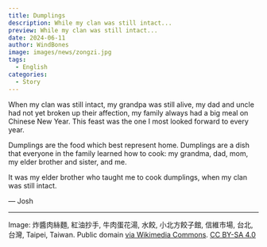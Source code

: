 ```yaml
---
title: Dumplings
description: While my clan was still intact...
preview: While my clan was still intact...
date: 2024-06-11
author: WindBones
image: images/news/zongzi.jpg
tags:
  - English
categories:
  - Story
---
```



When my clan was still intact, my grandpa was still alive, my dad and uncle had not yet broken up their affection, my family always had a big meal on Chinese New Year. This feast was the one I most looked forward to every year.

Dumplings are the food which best represent home. Dumplings are a dish that everyone in the family learned how to cook: my grandma, dad, mom, my elder brother and sister, and me.

It was my elder brother who taught me to cook dumplings, when my clan was still intact.

— Josh

---

Image: 炸醬肉絲麵, 紅油抄手, 牛肉蛋花湯, 水餃, 小北方餃子館, 信維市場, 台北, 台灣, Taipei, Taiwan. Public domain [via Wikimedia Commons](https://commons.wikimedia.org/wiki/Category:Jiaozi_of_Taiwan#/media/File:Food_%E7%82%B8%E9%86%AC%E8%82%89%E7%B5%B2%E9%BA%B5,_%E7%B4%85%E6%B2%B9%E6%8A%84%E6%89%8B,_%E7%89%9B%E8%82%89%E8%9B%8B%E8%8A%B1%E6%B9%AF,_%E6%B0%B4%E9%A4%83,_%E5%B0%8F%E5%8C%97%E6%96%B9%E9%A4%83%E5%AD%90%E9%A4%A8,_%E4%BF%A1%E7%B6%AD%E5%B8%82%E5%A0%B4,_%E5%8F%B0%E5%8C%97,_%E5%8F%B0%E7%81%A3,_Taipei,_Taiwan_(32560740918).jpg). [CC BY-SA 4.0](https://creativecommons.org/licenses/by-sa/2.0)
